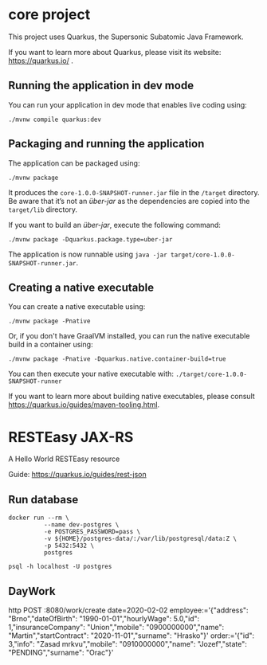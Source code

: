 # core project

This project uses Quarkus, the Supersonic Subatomic Java Framework.

If you want to learn more about Quarkus, please visit its website: https://quarkus.io/ .

## Running the application in dev mode

You can run your application in dev mode that enables live coding using:
```shell script
./mvnw compile quarkus:dev
```

## Packaging and running the application

The application can be packaged using:
```shell script
./mvnw package
```
It produces the `core-1.0.0-SNAPSHOT-runner.jar` file in the `/target` directory.
Be aware that it’s not an _über-jar_ as the dependencies are copied into the `target/lib` directory.

If you want to build an _über-jar_, execute the following command:
```shell script
./mvnw package -Dquarkus.package.type=uber-jar
```

The application is now runnable using `java -jar target/core-1.0.0-SNAPSHOT-runner.jar`.

## Creating a native executable

You can create a native executable using: 
```shell script
./mvnw package -Pnative
```

Or, if you don't have GraalVM installed, you can run the native executable build in a container using: 
```shell script
./mvnw package -Pnative -Dquarkus.native.container-build=true
```

You can then execute your native executable with: `./target/core-1.0.0-SNAPSHOT-runner`

If you want to learn more about building native executables, please consult https://quarkus.io/guides/maven-tooling.html.

# RESTEasy JAX-RS

<p>A Hello World RESTEasy resource</p>

Guide: https://quarkus.io/guides/rest-json

## Run database
```
docker run --rm \
          --name dev-postgres \
          -e POSTGRES_PASSWORD=pass \
          -v ${HOME}/postgres-data/:/var/lib/postgresql/data:Z \
          -p 5432:5432 \
          postgres
```
`psql -h localhost -U postgres`

## DayWork
 http POST :8080/work/create date=2020-02-02 employee:='{"address": "Brno","dateOfBirth": "1990-01-01","hourlyWage": 5.0,"id": 1,"insuranceCompany": "Union","mobile": "0900000000","name": "Martin","startContract": "2020-11-01","surname": "Hrasko"}' order:='{"id": 3,"info": "Zasad mrkvu","mobile": "0910000000","name": "Jozef","state": "PENDING","surname": "Orac"}'
